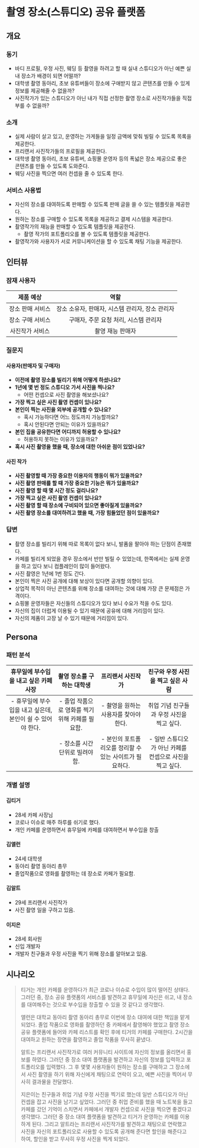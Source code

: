 # 촬영 장소(스튜디오) 공유 플랫폼
## 개요

### 동기
- 바디 프로필, 우정 사진, 웨딩 등 촬영을 하려고 할 때 실내 스튜디오가 아닌 예쁜 실내 장소가 배경이 되면 어떨까?
- 대학생 촬영 동아리, 초보 유튜버들이 장소에 구애받지 않고 콘텐츠를 만들 수 있게 정보를 제공해줄 수 없을까?
- 사진작가가 있는 스튜디오가 아닌 내가 직접 선정한 촬영 장소로 사진작가들을 직접 부를 수 없을까?

### 소개
- 실제 사람이 살고 있고, 운영하는 가게들을 일정 금액에 맞춰 빌릴 수 있도록 목록을 제공한다.
- 프리랜서 사진작가들의 프로필을 제공한다.
- 대학생 촬영 동아리, 초보 유튜버, 쇼핑몰 운영자 등의 폭넓은 장소 제공으로 좋은 콘텐츠를 만들 수 있도록 도와준다.
- 웨딩 사진을 찍으면 여러 컨셉을 줄 수 있도록 한다.

### 서비스 사용법
- 자신의 장소를 대여하도록 판매할 수 있도록 판매 글을 쓸 수 있는 템플릿을 제공한다.
- 원하는 장소를 구매할 수 있도록 목록을 제공하고 결제 시스템을 제공한다.
- 촬영작가의 재능을 판매할 수 있도록 템플릿을 제공한다.
    - 촬영 작가의 포트폴리오를 볼 수 있도록 템플릿을 제공한다.
- 촬영작가와 사용자가 서로 커뮤니케이션을 할 수 있도록 채팅 기능을 제공한다.

## 인터뷰
### 잠재 사용자
| 제품 예상 | 역할 |
| :---: | :---: |
| 장소 판매 서비스 | 장소 소유자, 판매자, 시스템 관리자, 장소 관리자 |
| 장소 구매 서비스 | 구매자, 주문 요청 처리, 시스템 관리자 |
| 사진작가 서비스 | 촬영 재능 판매자 |

### 질문지
#### 사용자(판매자 및 구매자)
- **이전에 촬영 장소를 빌리기 위해 어떻게 하셨나요?**
- **1년에 몇 번 정도 스튜디오 가서 사진을 찍나요?**
    - 어떤 컨셉으로 사진 촬영을 해보셨나요?
- **가장 찍고 싶은 사진 촬영 컨셉이 있나요?**
- **본인이 찍는 사진을 외부에 공개할 수 있나요?**
    - 혹시 가능하다면 어느 정도까지 가능할까요?
    - 혹시 안된다면 안되는 이유가 있을까요?
- **본인 집을 공유한다면 어디까지 허용할 수 있나요?**
    - 허용하지 못하는 이유가 있을까요?
- **혹시 사진 촬영을 했을 때, 장소에 대한 아쉬운 점이 있었나요?**

#### 사진 작가
- **사진 촬영할 때 가장 중요한 이용자의 행동이 뭐가 있을까요?**
- **사진 촬영 판매를 할 때 가장 중요한 기능은 뭐가 있을까요?**
- **사진 촬영 할 때 몇 시간 정도 걸리나요?**
- **가장 찍고 싶은 사진 촬영 컨셉이 있나요?**
- **사진 촬영 할 때 장소에 구비되어 있으면 좋아질게 있을까요?**
- **사진 촬영 장소를 대여하려고 했을 때, 가장 힘들었던 점이 있을까요?**

### 답변
- 촬영 장소를 빌리기 위해 따로 목록이 없다 보니, 발품을 팔아야 하는 단점이 존재했다.
- 카페를 빌리게 되었을 경우 장소에서 반만 빌릴 수 있었는데, 한쪽에서는 실제 운영을 하고 있다 보니 컴플레인이 많이 들어왔다.
- 사진 촬영은 1년에 1번 정도 간다.
- 본인이 찍은 사진 공개에 대해 보상이 있다면 공개할 의향이 있다.
- 상업적 목적이 아닌 콘텐츠를 위해 장소를 대여하는 것에 대해 가장 큰 문제점은 가격이다.
- 쇼핑몰 운영자들은 자신들의 스튜디오가 있다 보니 수요가 적을 수도 있다.
- 자신의 집이 더럽게 이용될 수 있기 때문에 공유에 대해 거리낌이 있다.
- 자신의 제품이 고장 날 수 있기 때문에 거리낌이 있다.

## Persona
### 패턴 분석
| 휴무일에 부수입을 내고 싶은 카페 사장 | 촬영 장소를 구하는 대학생 | 프리랜서 사진작가 | 친구와 우정 사진을 찍고 싶은 사람 |
| :---: | :---: | :---: | :---: |
| - 휴무일에 부수입을 내고 싶은데, 본인이 쉴 수 있어야 한다. | - 졸업 작품으로 영화를 찍기 위해 카페를 필요함. | - 촬영을 원하는 사용자를 찾아야 한다. | 취업 기념 친구들과 우정 사진을 찍고 싶다.
|   | - 장소를 시간 단위로 빌려야함. | - 본인의 포트폴리오를 정리할 수 있는 사이트가 필요하다. | - 일반 스튜디오가 아닌 카페를 컨셉으로 사진을 찍고 싶다. | 

### 개별 설명
#### 김티거
- 28세 카페 사장님
- 코로나 이슈로 매주 하루를 쉬기로 했다.
- 개인 카페를 운영하면서 휴무일에 카페를 대여하면서 부수입을 창출

#### 김앨런
- 24세 대학생
- 동아리 촬영 동아리 총무
- 졸업작품으로 영화를 촬영하는 데 장소로 카페가 필요함.

#### 김알트
- 29세 프리랜서 사진작가
- 사진 촬영 일을 구하고 있음.

#### 이지은
- 28세 회사원
- 신입 개발자
- 개발자 친구들과 우정 사진을 찍기 위해 장소를 알아보고 있음.

## 시나리오
> 티거는 개인 카페를 운영하다가 최근 코로나 이슈로 수입이 많이 떨어진 상태다.
> 그러던 중, 장소 공유 플랫폼의 서비스를 발견하고 휴무일에 자신은 쉬고, 내 장소를 대여해주는 것으로 부수입을 창출할 수 있을 것 같다고 생각했다.
> 
> 앨런은 대학교 동아리 촬영 동아리 총무로 이번에 장소 대여에 대한 책임을 맡게 되었다.
> 졸업 작품으로 영화를 촬영하던 중 카페에서 촬영해야 했었고 촬영 장소 공유 플랫폼에 들어와 카페 리스트를 확인 후에 티거의 카페를 구매한다.
> 2시간을 대여하고 원하는 장면을 촬영하고 졸업 작품을 무사히 끝냈다.
>
> 알트는 프리랜서 사진작가로 여러 커뮤니티 사이트에 자신의 정보를 올리면서 홍보를 하였다. 그러던 중 장소 대여 플랫폼을 발견하고 자신의 정보를 입력하고 포트폴리오를 입력했다.
> 그 후 몇몇 사용자들이 원하는 장소를 구매하고 그 장소에서 사진 촬영을 하기 위해 자신에게 채팅으로 연락이 오고, 예쁜 사진을 찍어서 무사히 결과물을 전달했다.
> 
> 지은이는 친구들과 취업 기념 우정 사진을 찍기로 했는데 일반 스튜디오가 아닌 컨셉을 잡고 사진을 남기고 싶었다. 그러던 중 취업 준비를 했을 때 노트북을 들고 카페를 갔던 기억이 스치면서 카페에서 개발자 컨셉으로 사진을 찍으면 좋겠다고 생각했다.
> 그러던 중 장소 대여 플랫폼을 발견하고 티거가 운영하는 카페를 이용하게 된다. 그리고 알트라는 프리랜서 사진작가를 발견하고 채팅으로 연락했고 사진을 자신의 포트폴리오로 사용할 수 있도록 공개해 준다면 할인을 해준다고 하여, 할인을 받고 무사히 우정 사진을 찍게 되었다.